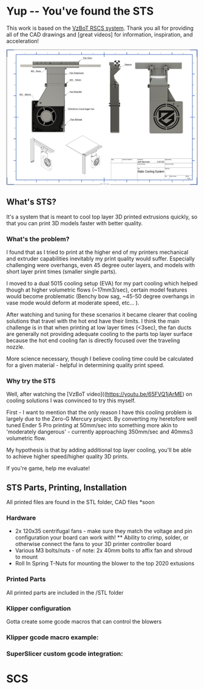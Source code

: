 # Yup -- You've found the STS
This work is based on the [VzBoT RSCS system](https://grabcad.com/library/rscs-for-vzbot-1). Thank you all for providing all of the CAD drawings and [great videos] for information, inspiration, and acceleration!

![Much STS](./img/STS.png)

## What's STS?
It's a system that is meant to cool top layer 3D printed extrusions quickly, so that you can print 3D models faster with better quality.

### What's the problem?
I found that as I tried to print at the higher end of my printers mechanical and extruder capabilities inevitably my print quality would suffer.  Especially challenging were overhangs, even 45 degree outer layers, and models with short layer print times (smaller single parts).

I moved to a dual 5015 cooling setup (EVA) for my part cooling which helped though at higher volumetric flows (~17mm3/sec), certain model features would become problematic (Benchy bow sag, ~45-50 degree overhangs in vase mode would deform at moderate speed, etc... ).

After watching and tuning for these scenarios it became clearer that cooling solutions that travel with the hot end have their limits. I think the main challenge is in that when printing at low layer times (<3sec), the fan ducts are generally not providing adequate cooling to the parts top layer surface because the hot end cooling fan is directly focused over the traveling nozzle.

More science necessary, though I believe cooling time could be calculated for a given material - helpful in determining quality print speed.

### Why try the STS
Well, after watching the [VzBoT video]((https://youtu.be/65FVQ1jArME) on cooling solutions I was convinced to try this myself.

First - I want to mention that the only reason I have this cooling problem is largely due to the Zero-G Mercury project. By converting my heretofore well tuned Ender 5 Pro printing at 50mm/sec into something more akin to 'moderately dangerous' - currently approaching 350mm/sec and 40mms3 volumetric flow.

My hypothesis is that by adding additional top layer cooling, you'll be able to achieve higher speed/higher quality 3D prints.

If you're game, help me evaluate!

## STS Parts, Printing, Installation
All printed files are found in the STL folder, CAD files *soon    

### Hardware
* 2x 120x35 centrifugal fans - make sure they match the voltage and pin  configuration your board can work with!
** Ability to crimp, solder, or otherwise connect the fans to your 3D printer controller board
* Various M3 bolts/nuts - of note: 2x 40mm bolts to affix fan and shroud to mount
* Roll In Spring T-Nuts for mounting the blower to the top 2020 extusions


### Printed Parts
All printed parts are included in the /STL folder

### Klipper configuration
Gotta create some gcode macros that can control the blowers

### Klipper gcode macro example:

### SuperSlicer custom gcode integration:
# SCS
